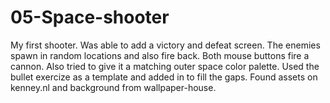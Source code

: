 # 05-Space-shooter
My first shooter. Was able to add a victory and defeat screen. The enemies spawn in random locations and also fire back. Both mouse buttons fire a cannon. Also tried to give it a matching outer space color palette. Used the bullet exercize as a template and added in to fill the gaps. Found assets on kenney.nl and background from wallpaper-house. 
